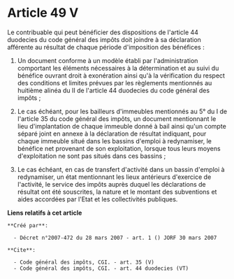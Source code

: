 # Article 49 V

Le contribuable qui peut bénéficier des dispositions de l'article 44 duodecies du code général des impôts doit joindre à sa
déclaration afférente au résultat de chaque période d'imposition des bénéfices : 

1. Un document conforme à un modèle établi par l'administration comportant les éléments nécessaires à la détermination et au
suivi du bénéfice ouvrant droit à exonération ainsi qu'à la vérification du respect des conditions et limites prévues par les
règlements mentionnés au huitième alinéa du II de l'article 44 duodecies du code général des impôts ; 

2. Le cas échéant, pour les bailleurs d'immeubles mentionnés au 5° du I de l'article 35 du code général des impôts, un
document mentionnant le lieu d'implantation de chaque immeuble donné à bail ainsi qu'un compte séparé joint en annexe à la
déclaration de résultat indiquant, pour chaque immeuble situé dans les bassins d'emploi à redynamiser, le bénéfice net
provenant de son exploitation, lorsque tous leurs moyens d'exploitation ne sont pas situés dans ces bassins ; 

3. Le cas échéant, en cas de transfert d'activité dans un bassin d'emploi à redynamiser, un état mentionnant les lieux
antérieurs d'exercice de l'activité, le service des impôts auprès duquel les déclarations de résultat ont été souscrites, la
nature et le montant des subventions et aides accordées par l'Etat et les collectivités publiques.

**Liens relatifs à cet article**

	**Créé par**:

	  - Décret n°2007-472 du 28 mars 2007 - art. 1 () JORF 30 mars 2007

	**Cite**:

	  - Code général des impôts, CGI. - art. 35 (V)
	  - Code général des impôts, CGI. - art. 44 duodecies (VT)
